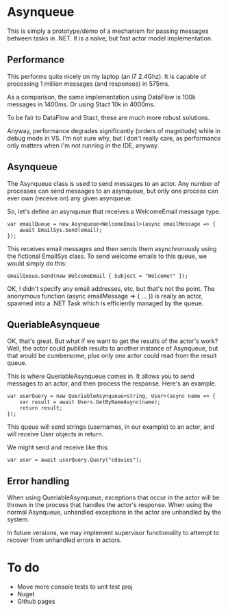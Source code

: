 # Asynqueue

This is simply a prototype/demo of a mechanism for passing messages between tasks in .NET. It is a naive, but fast actor model implementation.

## Performance
This performs quite nicely on my laptop (an i7 2.4Ghz). It is capable of processing 1 million messages (and responses) in 575ms.

As a comparison, the same implementation using DataFlow is 100k messages in 1400ms. Or using Stact 10k in 4000ms.

To be fair to DataFlow and Stact, these are much more robust solutions.

Anyway, performance degrades significantly (orders of magnitude) while in debug mode in VS. I'm not sure why, but I don't really care, as performance only matters when I'm not running in the IDE, anyway.

## Asynqueue
The Asynqueue class is used to send messages to an actor. Any number of processes can send messages to an asynqueue, but only one process can ever own (receive on) any given asynqueue.

So, let's define an asynqueue that receives a WelcomeEmail message type.

    var emailQueue = new Asynqueue<WelcomeEmail>(async emailMessage => {
        await EmailSys.Send(email);
    });

This receives email messages and then sends them asynchronously using the fictional EmailSys class. To send welcome emails to this queue, we would simply do this:

    emailQueue.Send(new WelcomeEmail { Subject = "Welcome!" });

OK, I didn't specify any email addresses, etc, but that's not the point. The anonymous function (async emailMessage => { ... }) is really an actor, spawned into a .NET Task which is efficiently managed by the queue.

## QueriableAsynqueue
OK, that's great. But what if we want to get the results of the actor's work? Well, the actor could publish results to another instance of Asynqueue, but that would be cumbersome, plus only one actor could read from the result queue.

This is where QueriableAsynqueue comes in. It allows you to send messages to an actor, and then process the response. Here's an example.

    var userQuery = new QueriableAsynqueue<string, User>(async name => {
        var result = await Users.GetByNameAsync(name);
        return result;
    });

This queue will send strings (usernames, in our example) to an actor, and will receive User objects in return.

We might send and receive like this:

    var user = await userQuery.Query("cdavies");

## Error handling
When using QueriableAsynqueue, exceptions that occur in the actor will be thrown in the process that handles the actor's response. When using the normal Asynqueue, unhandled exceptions in the actor are unhandled by the system.

In future versions, we may implement supervisor functionality to attempt to recover from unhandled errors in actors.

# To do
- Move more console tests to unit test proj
- Nuget
- Github pages